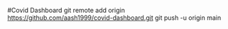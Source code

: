 #Covid Dashboard
 git remote add origin https://github.com/aash1999/covid-dashboard.git
 git push -u origin main
